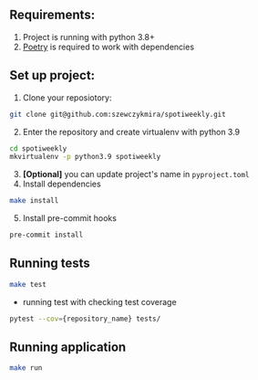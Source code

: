 ## Requirements:
1. Project is running with python 3.8+
2. [Poetry](https://python-poetry.org/docs/) is required to work with dependencies



## Set up project:

1. Clone your reposiotory:
```sh
git clone git@github.com:szewczykmira/spotiweekly.git
```
2. Enter the repository and create virtualenv with python 3.9
```sh
cd spotiweekly
mkvirtualenv -p python3.9 spotiweekly
```
3. **[Optional]** you can update project's name in `pyproject.toml`
4. Install dependencies
```sh
make install
```
5. Install pre-commit hooks
```sh
pre-commit install
```


## Running tests
```sh
make test
```

- running test with checking test coverage
```sh
pytest --cov={repository_name} tests/
```

## Running application
```sh
make run 
```
